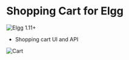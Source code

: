 Shopping Cart for Elgg
======================
![Elgg 1.11+](https://img.shields.io/badge/Elgg-1.11+-orange.svg?style=flat-square)

 * Shopping cart UI and API

![Cart](https://raw.github.com/hypeJunction/Elgg-cart/master/screenshots/cart.png "Cart")